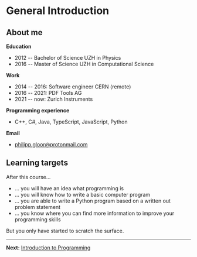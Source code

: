 # General Introduction

## About me

**Education**

- 2012 -- Bachelor of Science UZH in Physics
- 2016 -- Master of Science UZH in Computational Science

**Work**

- 2014 -- 2016: Software engineer CERN (remote)
- 2016 -- 2021: PDF Tools AG
- 2021 -- now: Zurich Instruments

**Programming experience**

- C++, C#, Java, TypeScript, JavaScript, Python

**Email**

- philipp.gloor@protonmail.com

## Learning targets

After this course...

- ... you will have an idea what programming is
- ... you will know how to write a basic computer program
- ... you are able to write a Python program based on a written out problem statement
- ... you know where you can find more information to improve your programming skills

But you only have started to scratch the surface.

______________________________________________________________________

**Next:** [Introduction to Programming](02_introduction_to_programming.md)
